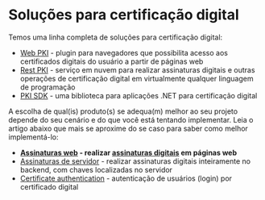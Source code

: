 ﻿# Soluções para certificação digital

Temos uma linha completa de soluções para certificação digital:

* [Web PKI](../web-pki/index.md) - plugin para navegadores que possibilita acesso aos certificados digitais do usuário a partir de páginas web
* [Rest PKI](../rest-pki/index.md) - serviço em nuvem para realizar assinaturas digitais e outras operações de certificação digital em virtualmente qualquer linguagem de programação
* [PKI SDK](../pki-sdk/index.md) - uma biblioteca para aplicações .NET para certificação digital

A escolha de qual(is) produto(s) se adequa(m) melhor ao seu projeto depende do seu cenário e do que você está tentando
implementar. Leia o artigo abaixo que mais se aproxime do se caso para saber como melhor implementá-lo:

* **[Assinaturas web](web-signatures/index.md) - realizar [assinaturas digitais](signatures.md) em páginas web**
* [Assinaturas de servidor](server-signatures.md) - realizar assinaturas digitais inteiramente no backend, com chaves localizadas no servidor
* [Certificate authentication](cert-auth.md) - autenticação de usuários (login) por certificado digital
